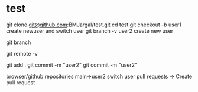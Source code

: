 # test

git clone git@github.com:BMJargal/test.git
cd test
git checkout -b user1 create newuser and switch user
git branch -v user2 create new user

git branch

git remote -v

git add .
git commit -m "user2"
git commit -m "user2"

browser/github
repositories
main->user2 switch user
pull requests -> Create pull request
